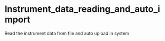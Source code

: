 # Instrument_data_reading_and_auto_import
Read the instrument data from file and auto upload in system
